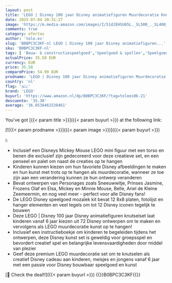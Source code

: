 ```yaml
---
layout: post
title: 'LEGO | Disney 100 jaar Disney animatiefiguren Muurdecoratie Knutselset met 72 Mozaïek Ontwerpen om te Knutselen en Exclusieve Mickey Mouse Figuur  Bouwbaar Speelgoed voor Kinderen  Cadeau-Idee 43221'
date: 2025-07-04 20:31:27
image: 'https://m.media-amazon.com/images/I/51dJEHSU65L._SL500_._SL400_.jpg'
comments: true
category: ofertas
author: 'tole.es'
slug: 'B0BPC3C3KF-nl LEGO | Disney 100 jaar Disney animatiefiguren...'
sku: 'B0BPC3C3KF-nl'
tags: [ 'Bouw- & constructiespeelgoed','Speelgoed & spellen','Speelgoedbouwsets','lego','🇳🇱', ]
actualPrice: 35.58 EUR
currency: EUR
price: 35.58
comparePrice: 54.99 EUR
prodname: 'LEGO | Disney 100 jaar Disney animatiefiguren Muurdecoratie Knutselset met 72 Mozaïek Ontwerpen om te Knutselen en Exclusieve Mickey Mouse Figuur  Bouwbaar Speelgoed voor Kinderen  Cadeau-Idee 43221'
country: 'nl'
flag: '🇳🇱'
brand: 'LEGO'
buyurl: 'https://www.amazon.nl/dp/B0BPC3C3KF/?tag=tolees0b-21'
descuento: '35.30'
average: '36.0538461538461'
---
```


You've got [{{< param title >}}]({{< param buyurl >}}) at the following link:

[![{{< param prodname >}}]({{< param image >}})]({{< param buyurl >}})

ℹ️:

- Inclusief een Disneys Mickey Mouse LEGO mini figuur met een torso en benen die exclusief zijn gedecoreerd voor deze creatieve set, en een penseel en palet om naast de creaties op te hangen
- Kinderen kunnen kiezen om hun favoriete Disney afbeeldingen te maken en hun kunst met trots op te hangen als muurdecoratie, wanneer ze toe zijn aan een verandering kunnen ze hun ontwerp veranderen
- Bevat ontwerpen van Personages zoals Sneeuwwitje, Prinses Jasmine, Frozens Olaf en Elsa, Mickey en Minnie Mouse, Belle, Ariel de Kleine Zeemeermin, en nog veel meer - perfect voor alle Disney fans!
- De LEGO Disney speelgoed mozaïek kit bevat 12 8x8 platen, fotolijst en hanger elementen en veel tegels om tot 12 Disney iconen tegelijk te bouwen
- Deze LEGO | Disney 100 jaar Disney animatiefiguren knutselset laat kinderen vanaf 6 jaar kiezen uit 72 Disney ontwerpen om te maken en vervolgens als LEGO muurdecoratie kunst op te hangen!
- Inclusief een instructieboekje om kinderen te begeleiden tijdens het ontwerpen, deze Disney kunst set is geweldig voor groepsspel en bevordert creatief spel en belangrijke levensvaardigheden door middel van plezier
- Geef deze premium LEGO muurdecoratie set om te knutselen als creatief Disney cadeau aan kinderen, meisjes en jongens vanaf 6 jaar met een passie voor Disney bouwbaar speelgoed en kunst

[🛒 Check the deal!!]({{< param buyurl >}})
{{<world>}}B0BPC3C3KF{{</world>}}
